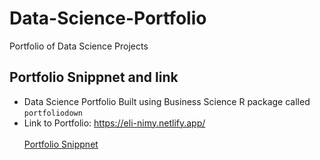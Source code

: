 # Data-Science-Portfolio
Portfolio of Data Science Projects

## Portfolio Snippnet and link
- Data Science Portfolio Built using Business Science R package called `portfoliodown`
- Link to Portfolio: https://eli-nimy.netlify.app/ <br> <br>
[Portfolio Snippnet](https://github.com/Ellie190/Data-Science-Portfolio/blob/main/themes/raditian-free-hugo-theme-data-science/images/pf_preview.png)
